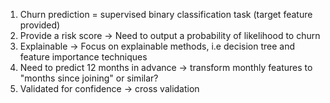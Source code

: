 1. Churn prediction = supervised binary classification task (target feature provided)
2. Provide a risk score -> Need to output a probability of likelihood to churn
3. Explainable -> Focus on explainable methods, i.e decision tree and feature importance techniques
4. Need to predict 12 months in advance -> transform monthly features to "months since joining" or similar?
5. Validated for confidence -> cross validation